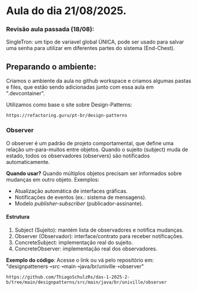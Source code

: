 # Aula do dia 21/08/2025.

### **Revisão aula passada (18/08):**

SingleTron: um tipo de variavel global ÚNICA, pode ser usado para salvar uma senha para utilizar em diferentes partes do sistema (End-Chest).

## **Preparando o ambiente:** 

Criamos o ambiente da aula no github workspace e criamos algumas pastas e files, que estão sendo adicionadas junto com essa aula em ".devcontainer".

Utilizamos como base o site sobre Design-Patterns:
```
https://refactoring.guru/pt-br/design-patterns
```

### Observer
O observer é um padrão de projeto comportamental, que define uma relação um-para-muitos entre objetos. Quando o sujeito (subject) muda de estado, todos os observadores (observers) são notificados automaticamente.  

**Quando usar?** Quando múltiplos objetos precisam ser informados sobre mudanças em outro objeto. Exemplos:
- Atualização automática de interfaces gráficas.
- Notificações de eventos (ex.: sistema de mensagens).
- Modelo *publisher-subscriber* (publicador-assinante).

#### Estrutura
1. Subject (Sujeito): mantém lista de observadores e notifica mudanças.  
2. Observer (Observador): interface/contrato para receber notificações.  
3. ConcreteSubject: implementação real do sujeito.  
4. ConcreteObserver: implementação real dos observadores.  

**Exemplo do código**: Acesse o link ou vá pelo repositório em: "designpatteners➝src➝main➝java/br/univille➝observer"
```
https://github.com/ThiagoSchulzRs/das-1-2025-2-b/tree/main/designpatterns/src/main/java/br/univille/observer
```